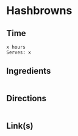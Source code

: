 # Hashbrowns

## Time 
```
x hours
Serves: x
```

## Ingredients
```

```


## Directions
```

```


## Link(s)
```

```
